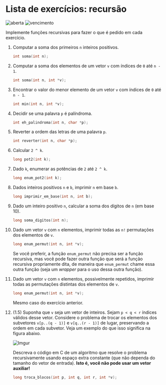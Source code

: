 # Lista de exercícios: recursão
![aberta](https://img.shields.io/badge/aberta-19%2F10%2F2017%2012%3A00-green.svg) ![vencimento](https://img.shields.io/badge/vencimento-31%2F10%2F2017%2023%3A55-red.svg)

Implemente funções recursivas para fazer o que é pedido em cada exercício.

1. Computar a soma dos primeiros `n` inteiros positivos.
    ```c
    int soma(int n);
    ```
1. Computar a soma dos elementos de um vetor `v` com índices de `0` até `n - 1`.
    ```c
    int soma(int n, int *v);
    ```
1. Encontrar o valor do menor elemento de um vetor `v` com índices de `0` até `n - 1`.
    ```c
    int min(int n, int *v);
    ```
1. Decidir se uma palavra `p` é palíndroma.
    ```c
    int eh_palindroma(int n, char *p);
    ```
1. Reverter a ordem das letras de uma palavra `p`.
    ```c
    int reverter(int n, char *p);
    ```
1. Calcular `2 ^ k`.
    ```c
    long pot2(int k);
    ```
1. Dado `k`, enumerar as potências de `2` até `2 ^ k`.
    ```c
    long enum_pot2(int k);
    ```
1. Dados inteiros positivos `n` e `b`, imprimir `n` em base `b`.
    ```c
    long imprimir_em_base(int n, int b);
    ```
1. Dado um inteiro positivo `n`, calcular a soma dos dígitos de `n` (em base 10).
    ```c
    long soma_digitos(int n);
    ```
1. Dado um vetor `v` com `n` elementos, imprimir todas as `n!` permutações dos elementos de `v`.
    ```c
    long enum_permut(int n, int *v);
    ```
   Se você preferir, a função `enum_permut` não precisa ser a função recursiva, mas você pode fazer outra função que será a função recursiva propriamente dita, de maneira que `enum_permut` chame essa outra função (seja um *wrapper* para o uso dessa outra função).
1. Dado um vetor `v` com `n` elementos, possivelmente repetidos, imprimir todas as permutações distintas dos elementos de `v`.
    ```c
    long enum_permut(int n, int *v);
    ```
   Mesmo caso do exercício anterior.
1. (1.5) Suponha que `v` seja um vetor de inteiros. Sejam `p < q < r` índices válidos desse vetor. Considere o problema de trocar os elementos dos subvetores `v[p..(q - 1)]` e `v[q..(r - 1)]` de lugar, preservando a ordem em cada subvetor. Veja um exemplo do que isso significa na figura abaixo.

   ![Imgur](https://i.imgur.com/gF5jFlw.png)

   Descreva o código em C de um algoritmo que resolve o problema recursivamente usando espaço extra constante (que não dependa do tamanho do vetor de entrada). **Isto é, você não pode usar um vetor auxiliar!**
    ```c
    long troca_blocos(int p, int q, int r, int *v);
    ```
